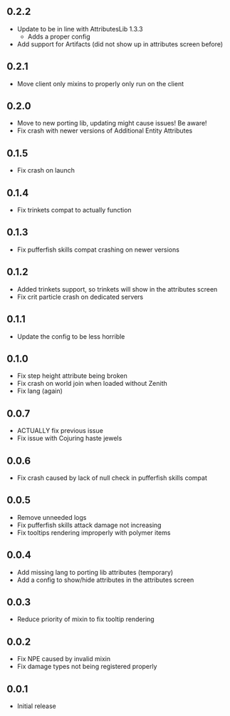 

## 0.2.2
* Update to be in line with AttributesLib 1.3.3
  * Adds a proper config
* Add support for Artifacts (did not show up in attributes screen before)

## 0.2.1
* Move client only mixins to properly only run on the client

## 0.2.0
* Move to new porting lib, updating might cause issues! Be aware!
* Fix crash with newer versions of Additional Entity Attributes

## 0.1.5
* Fix crash on launch

## 0.1.4
* Fix trinkets compat to actually function

## 0.1.3
* Fix pufferfish skills compat crashing on newer versions

## 0.1.2
* Added trinkets support, so trinkets will show in the attributes screen
* Fix crit particle crash on dedicated servers

## 0.1.1
* Update the config to be less horrible

## 0.1.0
* Fix step height attribute being broken
* Fix crash on world join when loaded without Zenith
* Fix lang (again)

## 0.0.7
* ACTUALLY fix previous issue
* Fix issue with Cojuring haste jewels

## 0.0.6
* Fix crash caused by lack of null check in pufferfish skills compat

## 0.0.5
* Remove unneeded logs
* Fix pufferfish skills attack damage not increasing
* Fix tooltips rendering improperly with polymer items

## 0.0.4
* Add missing lang to porting lib attributes (temporary)
* Add a config to show/hide attributes in the attributes screen

## 0.0.3
* Reduce priority of mixin to fix tooltip rendering

## 0.0.2
* Fix NPE caused by invalid mixin
* Fix damage types not being registered properly

## 0.0.1
* Initial release